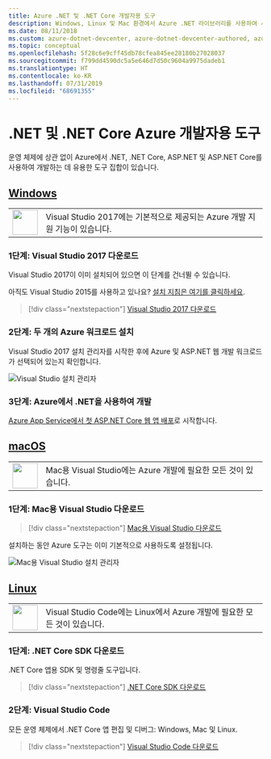 ```yaml
---
title: Azure .NET 및 .NET Core 개발자용 도구
description: Windows, Linux 및 Mac 환경에서 Azure .NET 라이브러리를 사용하여 시작하는 도구를 가져옵니다.
ms.date: 08/11/2018
ms.custom: azure-dotnet-devcenter, azure-dotnet-devcenter-authored, azure-dotnet-devcenter-conceptual, vs-azure
ms.topic: conceptual
ms.openlocfilehash: 5f28c6e9cff45db78cfea845ee28180b27028037
ms.sourcegitcommit: f799dd4590dc5a5e646d7d50c9604a9975dadeb1
ms.translationtype: HT
ms.contentlocale: ko-KR
ms.lasthandoff: 07/31/2019
ms.locfileid: "68691355"
---
```

# <a name="tools-for-net-and-net-core-azure-developers"></a>.NET 및 .NET Core Azure 개발자용 도구

운영 체제에 상관 없이 Azure에서 .NET, .NET Core, ASP.NET 및 ASP.NET Core를 사용하여 개발하는 데 유용한 도구 집합이 있습니다.

## <a name="windowstabwindows"></a>[Windows](#tab/windows)

<table>
  <tr>
    <td width="50">
        <img src="https://docs.microsoft.com/media/logos/logo_vs-ide.svg" width="50" height="50"></img>
    </td>
    <td>
        Visual Studio 2017에는 기본적으로 제공되는 Azure 개발 지원 기능이 있습니다.
    </td>
  </tr>
</table>

### <a name="step-1-download-visual-studio-2017"></a>1단계: Visual Studio 2017 다운로드

Visual Studio 2017이 이미 설치되어 있으면 이 단계를 건너뛸 수 있습니다.

아직도 Visual Studio 2015를 사용하고 있나요?  [설치 지침은 여기를 클릭하세요](dotnet-sdk-vs2015-install.md).

> [!div class="nextstepaction"]
> [Visual Studio 2017 다운로드](https://www.visualstudio.com/downloads/)

### <a name="step-2-install-the-two-azure-workloads"></a>2단계: 두 개의 Azure 워크로드 설치

Visual Studio 2017 설치 관리자를 시작한 후에 Azure 및 ASP.NET 웹 개발 워크로드가 선택되어 있는지 확인합니다.

![Visual Studio 설치 관리자](media/dotnet-tools/azure-workloads.png)

### <a name="step-3-develop-with-net-on-azure"></a>3단계: Azure에서 .NET을 사용하여 개발

[Azure App Service에서 첫 ASP.NET Core 웹 앱 배포](https://docs.microsoft.com/azure/app-service-web/app-service-web-get-started-dotnet)로 시작합니다.

## <a name="macostabmacos"></a>[macOS](#tab/macos)
<table>
  <tr>
    <td width="50">
        <img src="https://docs.microsoft.com/media/logos/logo_vs-mac.svg" width="50" height="50"></img>
    </td>
    <td>
        Mac용 Visual Studio에는 Azure 개발에 필요한 모든 것이 있습니다.
    </td>
  </tr>
</table>

### <a name="step-1-download-visual-studio-for-mac"></a>1단계: Mac용 Visual Studio 다운로드

> [!div class="nextstepaction"]
> [Mac용 Visual Studio 다운로드](https://www.visualstudio.com/vs/visual-studio-mac/)

설치하는 동안 Azure 도구는 이미 기본적으로 사용하도록 설정됩니다.

![Mac용 Visual Studio 설치 관리자](media/dotnet-tools/azure-vsmac.png)

## <a name="linuxtablinux"></a>[Linux](#tab/linux)

<table>
  <tr>
    <td width="50">
        <img src="https://docs.microsoft.com/media/logos/logo_vs-code.svg" width="50" height="50"></img>
    </td>
    <td>
        Visual Studio Code에는 Linux에서 Azure 개발에 필요한 모든 것이 있습니다.
    </td>
  </tr>
</table>

### <a name="step-1-download-the-net-core-sdk"></a>1단계: .NET Core SDK 다운로드

.NET Core 앱용 SDK 및 명령줄 도구입니다.

> [!div class="nextstepaction"]
> [.NET Core SDK 다운로드](https://www.microsoft.com/net/core)

### <a name="step-2-visual-studio-code"></a>2단계: Visual Studio Code

모든 운영 체제에서 .NET Core 앱 편집 및 디버그: Windows, Mac 및 Linux.

> [!div class="nextstepaction"]
> [Visual Studio Code 다운로드](https://code.visualstudio.com)
